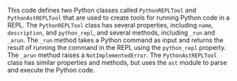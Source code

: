 This code defines two Python classes called `PythonREPLTool` and `PythonAstREPLTool` that are used to create tools for running Python code in a REPL. The `PythonREPLTool` class has several properties, including `name`, `description`, and `python_repl`, and several methods, including `_run` and `_arun`. The `_run` method takes a Python command as input and returns the result of running the command in the REPL using the `python_repl` property. The `_arun` method raises a `NotImplementedError`. The `PythonAstREPLTool` class has similar properties and methods, but uses the `ast` module to parse and execute the Python code.

